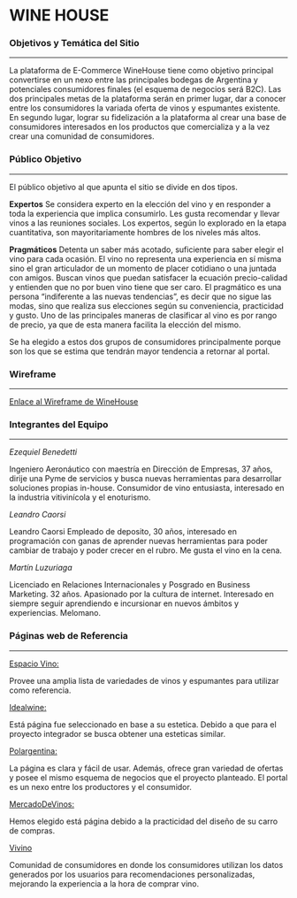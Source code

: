 # WINE HOUSE

### Objetivos y Temática del Sitio 
---
La plataforma de E-Commerce WineHouse tiene como objetivo principal convertirse en un nexo entre las principales bodegas  de Argentina y potenciales consumidores finales (el esquema de negocios será B2C). Las dos principales metas de la plataforma serán en primer lugar, dar a conocer entre los consumidores la variada oferta de vinos y espumantes existente. En segundo lugar, lograr su fidelización a la plataforma al crear una base de consumidores interesados en los productos que comercializa y a la vez crear una comunidad de consumidores. 

### Público Objetivo
---
El público objetivo al que apunta el sitio se divide en dos tipos.

**Expertos** 
Se considera experto en la elección del vino y en responder a toda la experiencia que implica consumirlo. Les gusta recomendar y llevar vinos a las reuniones sociales. Los expertos, según lo explorado en la etapa cuantitativa, son mayoritariamente hombres de los niveles más altos.

**Pragmáticos**
Detenta un saber más acotado, suficiente para saber elegir el vino para cada ocasión. El vino no representa una experiencia en sí misma sino el gran articulador de un momento de placer cotidiano o una juntada con amigos. Buscan vinos que puedan satisfacer la ecuación precio-calidad y entienden que no por buen vino tiene que ser caro. El pragmático es una persona “indiferente a las nuevas tendencias”, es decir que no sigue las modas, sino que realiza sus elecciones según su conveniencia, practicidad y gusto. Uno de las principales maneras de clasificar al vino es por rango de precio, ya que de esta manera facilita la elección del mismo.

Se ha elegido a estos dos grupos de consumidores principalmente porque son los que se estima que tendrán mayor tendencia a retornar al portal.

### Wireframe
---
[Enlace al Wireframe de WineHouse](https://www.figma.com/file/LOazZ1JOGAdL02zFhnFJSU/WineHouse?node-id=0%3A1)

### Integrantes del Equipo
---
*Ezequiel Benedetti*

Ingeniero Aeronáutico con maestría en Dirección de Empresas, 37 años, dirije una Pyme de servicios y busca nuevas herramientas para desarrollar soluciones propias in-house. Consumidor de vino entusiasta, interesado en la industria vitivinícola y el enoturismo. 

*Leandro Caorsi*

Leandro Caorsi Empleado de deposito, 30 años, interesado en programación con ganas de aprender nuevas herramientas para poder cambiar de trabajo y poder crecer en el rubro. Me gusta el vino en la cena.

*Martín Luzuriaga*

Licenciado en Relaciones Internacionales y Posgrado en Business Marketing. 32 años. Apasionado por la cultura de internet. Interesado en siempre seguir aprendiendo e incursionar en nuevos ámbitos y experiencias. Melomano.

### Páginas web de Referencia
---
[Espacio Vino:](https://www.espaciovino.com.ar)

Provee una amplia lista de variedades de vinos y espumantes para utilizar como referencia.

[Idealwine:](https://www.idealwine.com)

Está página fue seleccionado en base a su estetica. Debido a que para el proyecto integrador se busca obtener una esteticas similar.

[Polargentina:](https://www.polargentina.com/home)

La página es clara y fácil de usar. Además, ofrece gran variedad de ofertas y posee el mismo esquema de negocios que el proyecto planteado. El portal es un nexo entre los productores y el consumidor.

[MercadoDeVinos:](https://www.mercadodevinos.com.ar)

Hemos elegido está página debido a la practicidad del diseño de su carro de compras.

[Vivino](https://www.vivino.com/)

Comunidad de consumidores en donde los consumidores utilizan los datos generados por los usuarios para recomendaciones personalizadas, mejorando la experiencia a la hora de comprar vino. 
